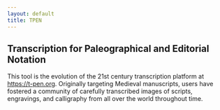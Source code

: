 ```yaml
---
layout: default
title: TPEN
---
```


## Transcription for Paleographical and Editorial Notation

This tool is the evolution of the 21st century transcription platform at <https://t-pen.org>.
Originally targeting Medieval manuscripts, users have fostered a community of carefully
transcribed images of scripts, engravings, and calligraphy from all over the world throughout time.
